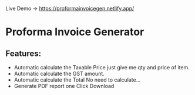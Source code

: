 Live Demo -> https://proformainvoicegen.netlify.app/

<h1>Proforma Invoice Generator</h1>

<h2>Features: </h2>
<ul>
  <li>Automatic calculate the Taxable Price just give me qty and price of item.</li>
  <li>Automatic calculate the GST amount.</li>
  <li>Automatic calculate the Total No need to calculate...</li>
  <li>Generate PDF report one Click Download</li>
</ul>
